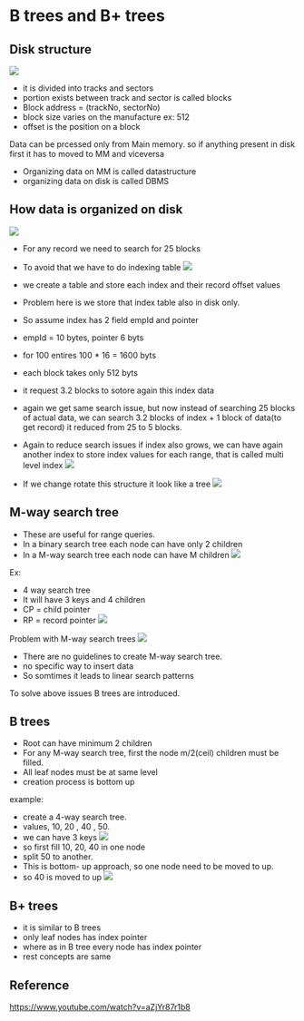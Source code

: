 
# B trees and B+ trees

## Disk structure
![](assets/B1.png)
-   it is divided into tracks and sectors
-   portion exists between track and sector is called blocks
-   Block address = (trackNo, sectorNo)
-   block size varies on the manufacture ex: 512
-   offset is the position on a block

Data can be prcessed only from Main memory. so if anything present in disk
first it has to moved to MM and viceversa

-   Organizing data on MM is called datastructure
- organizing data on disk is called DBMS

## How data is organized on disk
![](assets/B2.png)
-   For any record we need to search for 25 blocks
- To avoid that we have to do indexing table
![](assets/B3.png)
- we create a table and store each index and their record offset values
- Problem here is we store that index table also in disk only.
- So assume index has 2 field empId and pointer
- empId = 10 bytes, pointer 6 byts
- for 100 entires 100 * 16 = 1600 byts
- each block takes only 512 byts
- it request 3.2 blocks to sotore again this index data
- again we get same search issue, but now instead of searching 25 blocks of actual data, we can search 3.2 blocks of index + 1 block of data(to get record)
it reduced from 25 to 5 blocks.

- Again to reduce search issues if index also grows, we can have again another index to store index values for each range, that is called multi level index
![](assets/B4.png)

- If we change rotate this structure it look like a tree
![](assets/B5.png)


## M-way search tree
- These are useful for range queries.
- In a binary search tree each node can have only 2 children
- In a M-way search tree each node can have M children
![](assets/B6.png)

Ex:
- 4 way search tree
-  It will have 3 keys and 4 children
- CP = child pointer
- RP = record pointer
![](assets/B7.png)

Problem with M-way search trees
![](assets/B8.png)
-   There are no guidelines to create M-way search tree.
- no specific way to insert data
- So somtimes it leads to linear search patterns

To solve above issues B trees are introduced.

## B trees
-   Root can have minimum 2 children
-   For any M-way search tree, first the node m/2(ceil) children must be filled.
- All leaf nodes must be at same level
- creation process is bottom up

example:
-   create a 4-way search tree.
- values, 10, 20 , 40 , 50.
- we can have 3 keys
![](assets/B9.png)
- so first fill 10, 20, 40 in one node
- split 50 to another.
- This is bottom- up approach, so one node need to be moved to up.
- so 40 is moved to up
![](assets/B10.png)

## B+ trees
- it is similar to B trees
- only leaf nodes has index pointer
- where as in B tree every node has index pointer
- rest concepts are same

## Reference
https://www.youtube.com/watch?v=aZjYr87r1b8